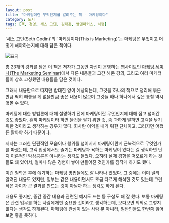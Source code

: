 ```yaml
---
layout: post
title: "마케팅이란 무엇인지를 알려주는 책 - 마케팅이다"
category: 도서
tags: [책, 경영, 세스 고딘, 김태훈, 쌤앤파커스, 서평]
---
```


'세스 고딘(Seth Godin)'의
'마케팅이다(This is Marketing)'는
마케팅은 무엇이고 어떻게 해야하는지에 대해 담은 책이다.

![표지](https://lh3.googleusercontent.com/lnxeOUxVk97zhS7p90cUztHXuIqv-zPm0nrVumULIo--geUduchvzoX7uE_eZkEJvKCcx1idlN2bkA=s480)

총 23개의 강좌를 담은 이 책은
저자가 그동안 자신이 운영하는 웹사이트인 [마케팅 세미나(The Marketing Seminar)](https://themarketingseminar.com/)에서 다룬 내용들과
그간 해온 강의,
그리고 여러 마케터들이 상호 코칭했던 내용들을 담은 것이다.

그래서 내용만으로 따지만 방대한 양이 예상되는데,
그것을 하나의 책으로 정리해 묶은만큼
딱히 빼놓을 게 없을만큼 좋은 내용이 많으며
그것들 하나 하나에서 깊은 통찰 역시 엿볼 수 있다.

마케팅에 대한 방법론에 대해 설명하기 전에 마케팅이란 무엇인지에 대해 집고 넘어간 것도 좋았다.
흔히 마케팅이라 하면 물건을 팔기 위한 것,
좀 과하게 말하면 고객을 낚기 위한 것이라고 생각하는 경우가 많다.
회사란 이익을 내기 위한 단체이고,
그러자면 어쨌든 팔아야 하기 때문이다.

저자는 그러한 단편적인 모습이나 행위를 넘어서서
마케팅이란게 근복적으로 무엇인가를 따졌는데,
고객 입장에서도 즐기는 마케팅과 욕하는 마케팅이 있다는 걸 생각하면
단지 이론적인 탁상공론은 아니라는 생각도 들었다.
오히려 실제 경험을 떠오르게 하는 것들도 꽤 있어서,
얼마나 많은 경험이 쌓여 만들어진 것인가를 짐작케 하기도 했다.

이런 철학은 후에 얘기하는 마케팅 방법들에도 잘 나타나 있었다.
그 중에는 이미 널리 알려진 내용도 있지만,
일부는 같은 내용이면서도 조금 다르게 해석한 것도 있는데
그런 작은 차이가 큰 결과를 만드는 것이 아닐까 하는 생각도 하게 된다.

내용도 좋지만,
중간 중간 내용과 관련된 예시도 드는 등 구성도 꽤 잘 했다.
보통 마케팅은 관련 업무를 하는 사람에게만 중요한 것이라고 생각하는데,
보다보면 의외로 그렇지 않다는 생각도 하게된다.
마케팅에 관심이 있는 사람 뿐 아니라, 일반인들도 한번쯤 읽어보면 좋을 듯하다.
